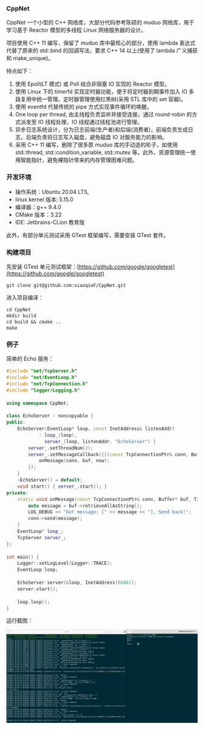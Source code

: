 ### CppNet

CppNet 一个小型的 C++ 网络库，大部分代码参考陈硕的 muduo 网络库，用于学习基于 Reactor 模型的多线程 Linux 网络服务器的设计。  

项目使用 C++ 11 编写，保留了 muduo 库中最核心的部分，使用 lambda 表达式代替了原来的 std::bind 的回调写法，要求 C++ 14 以上(使用了 lambda 广义捕获和 make_unique)。  

特点如下：

1. 使用 Epoll(LT 模式) 或 Poll 结合非阻塞 IO 实现的 Reactor 模型。
2. 使用 Linux 下的 timerfd 实现定时器功能，便于将定时器到期事件加入 IO 多路复用中统一管理。定时器管理使用红黑树(采用 STL 库中的 set 容器)。
3. 使用 eventfd 代替传统的 pipe 方式实现事件循环的唤醒。
4. One loop per thread, 由主线程负责监听并接受连接，通过 round-robin 的方式派发至 IO 线程处理，IO 线程通过线程池进行管理。
5. 异步日志系统设计，分为日志前端(生产者)和后端(消费者)，前端负责生成日志，后端负责将日志写入磁盘，避免磁盘 IO 对服务能力的影响。
6. 采用 C++ 11 编写，删除了很多原 muduo 库的手动造的轮子，如使用 std::thread, std::condition_variable, std::mutex 等。此外，资源管理统一使用智能指针，避免裸指针带来的内存管理困难问题。

### 开发环境

* 操作系统：Ubuntu 20.04 LTS, 
* linux kernel 版本: 5.15.0  
* 编译器：g++ 9.4.0  
* CMake 版本：3.22
* IDE: Jetbrains-CLion 教育版

此外，有部分单元测试采用 GTest 框架编写，需要安装 GTest 套件。

### 构建项目

先安装 GTest 单元测试框架：[https://github.com/google/googletest](https://github.com/google/googletest)

```shell
git clone git@github.com:xiaoqieF/CppNet.git
```

进入项目编译：  

```shell
cd CppNet
mkdir build
cd build && cmake ..
make
```

### 例子

简单的 Echo 服务：  

```c++
#include "net/TcpServer.h"
#include "net/EventLoop.h"
#include "net/TcpConnection.h"
#include "logger/Logging.h"

using namespace CppNet;

class EchoServer : noncopyable {
public:
    EchoServer(EventLoop* loop, const InetAddress& listenAddr)
            : loop_(loop),
              server_(loop, listenAddr, "EchoServer") {
        server_.setThreadNum(2);
        server_.setMessageCallback([](const TcpConnectionPtr& conn, Buffer* buf, Timestamp now) {
            onMessage(conn, buf, now);
        });
    }
    ~EchoServer() = default;
    void start() { server_.start(); }
private:
    static void onMessage(const TcpConnectionPtr& conn, Buffer* buf, Timestamp now) {
        auto message = buf->retrieveAllAsString();
        LOG_DEBUG << "Got message: [" << message << "], Send back!";
        conn->send(message);
    }
    EventLoop* loop_;
    TcpServer server_;
};

int main() {
    Logger::setLogLevel(Logger::TRACE);
    EventLoop loop;

    EchoServer server(&loop, InetAddress(8888));
    server.start();

    loop.loop();
}
```

运行截图：  

![](images/1.png)